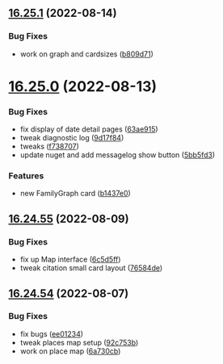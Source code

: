 ## [16.25.1](https://github.com/phandcock/GrampsView/compare/v16.25.0...v16.25.1) (2022-08-14)


### Bug Fixes

* work on graph and cardsizes ([b809d71](https://github.com/phandcock/GrampsView/commit/b809d71a9083b41817056dcb501a252dcb803532))



# [16.25.0](https://github.com/phandcock/GrampsView/compare/v16.24.55...v16.25.0) (2022-08-13)


### Bug Fixes

* fix display of date detail pages ([63ae915](https://github.com/phandcock/GrampsView/commit/63ae915c88ae5b94def814b85a17054f7c4a7d2f))
* tweak diagnostic log ([9d17f84](https://github.com/phandcock/GrampsView/commit/9d17f8467959f6c51379552bb78b1e7bc6e6cecd))
* tweaks ([f738707](https://github.com/phandcock/GrampsView/commit/f738707de1fdc46b853d944e99f0f352430917a6))
* update nuget and add messagelog show button ([5bb5fd3](https://github.com/phandcock/GrampsView/commit/5bb5fd32fa9142f497ac2b918114e7c499378668))


### Features

* new FamilyGraph card ([b1437e0](https://github.com/phandcock/GrampsView/commit/b1437e0fdb1189a1509878adfdc64c269bad45b5))



## [16.24.55](https://github.com/phandcock/GrampsView/compare/v16.24.54...v16.24.55) (2022-08-09)


### Bug Fixes

* fix up Map interface ([6c5d5ff](https://github.com/phandcock/GrampsView/commit/6c5d5ffb6cf8bc86c1710447ff34d1ec06b5d13b))
* tweak citation small card layout ([76584de](https://github.com/phandcock/GrampsView/commit/76584de8593e4e11d4bdde56a6405039aadb3870))



## [16.24.54](https://github.com/phandcock/GrampsView/compare/v16.24.53...v16.24.54) (2022-08-07)


### Bug Fixes

* fix bugs ([ee01234](https://github.com/phandcock/GrampsView/commit/ee012348b767ac815123311172448e9504fb3bec))
* tweak places map setup ([92c753b](https://github.com/phandcock/GrampsView/commit/92c753bc04791cde4f57d727477bc67dd4c97cef))
* work on place map ([6a730cb](https://github.com/phandcock/GrampsView/commit/6a730cbc55c5c962584fe5ebc4e0ff9a3b534d3e))



